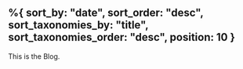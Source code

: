 %{
    sort_by: "date",
    sort_order: "desc",
    sort_taxonomies_by: "title",
    sort_taxonomies_order: "desc",
    position: 10
}
---

This is the Blog.
